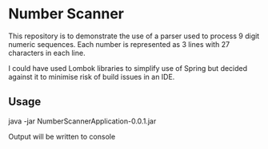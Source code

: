 # Number Scanner
This repository is to demonstrate the use of a parser used to process 9 digit numeric sequences. 
Each number is represented as 3 lines with 27 characters in each line. 

I could have used Lombok libraries to simplify use of Spring but decided against it to minimise 
risk of build issues in an IDE.


## Usage
java -jar NumberScannerApplication-0.0.1.jar <path-to-file-to-scan>

Output will be written to console
